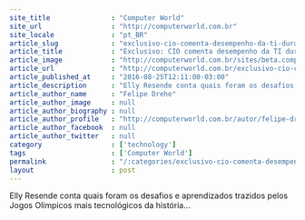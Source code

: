 ```yaml
---
site_title               : "Computer World"
site_url                 : "http://computerworld.com.br"
site_locale              : "pt_BR"
article_slug             : "exclusivo-cio-comenta-desempenho-da-ti-durante-a-rio-2016"
article_title            : "Exclusivo: CIO comenta desempenho da TI durante a Rio 2016"
article_image            : "http://computerworld.com.br/sites/beta.computerworld.com.br/files/news_articles/olimpiada_0.jpg"
article_url              : "http://computerworld.com.br/exclusivo-cio-comenta-desempenho-da-ti-durante-rio-2016"
article_published_at     : "2016-08-25T12:11:00-03:00"
article_description      : "Elly Resende conta quais foram os desafios e aprendizados trazidos pelos Jogos Olímpicos mais tecnológicos da história..."
article_author_name      : "Felipe Drehe"
article_author_image     : null
article_author_biography : null
article_author_profile   : "http://computerworld.com.br/autor/felipe-dreher"
article_author_facebook  : null
article_author_twitter   : null
category                 : ['technology']
tags                     : ['Computer World']
permalink                : "/:categories/exclusivo-cio-comenta-desempenho-da-ti-durante-a-rio-2016/"
layout                   : post
---
```


Elly Resende conta quais foram os desafios e aprendizados trazidos pelos Jogos Olímpicos mais tecnológicos da história...
